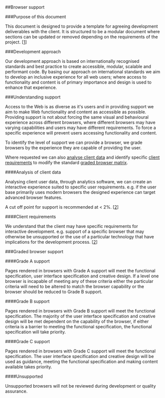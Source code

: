 ##Browser support

###Purpose of this document

This document is designed to provide a template for agreeing development deliverables with the client. It is structured to be a modular document where sections can be updated or removed depending on the requirements of the project. [[1](#note-1)]

###Development approach

Our development approach is based on internationally recognised standards and best practice to create accessible, modular, scalable and performant code. By basing our approach on international standards we aim to develop an inclusive experience for all web users; where access to functionality and content is of primary importance and design is used to enhance that experience.

###Understanding support

Access to the Web is as diverse as it's users and in providing support we aim to make Web functionality and content as accessible as possible. Providing support is not about forcing the same visual and behavioural experience across different browsers, where different browsers may have varying capabilities and users may have different requirements. To force a specific experience will prevent users accessing functionality and content.

To identify the level of support we can provide a browser, we grade browsers by the experience they are capable of providing the user.

Where requested we can also [analyse client data](#client-data) and identify specific [client requirements](#client-requirements) to modify the standard [graded browser matrix](#graded-browser-matrix).

####Analysis of client data

Analysing client user data, through analytics software, we can create an interactive experience suited to specific user requirements. e.g. if the user base primarily uses modern browsers the designed experience can target advanced browser features.

A cut off point for support is recommended at &lt; 2%. [[2](#note-2)]

####Client requirements

We understand that the client may have specific requirements for interactive development. e.g. support of a specific browser that may otherwise be unsupported or the use of a particular technology that have implications for the development process. [[2](#note-2)]

###Graded browser support

####Grade A support

Pages rendered in browsers with Grade A support will meet the functional specification, user interface specification and creative design. If a level one browser is incapable of meeting any of these criteria either the particular criteria will need to be altered to match the browser capability or the browser should be reduced to Grade B support.

####Grade B support

Pages rendered in browsers with Grade B support will meet the functional specification. The majority of the user interface specification and creative design will be met dependent on the capability of the browser, if either criteria is a barrier to meeting the functional specification, the functional specification will take priority.

####Grade C support

Pages rendered in browsers with Grade C support will meet the functional specification. The user interface specification and creative design will be used as guidance, meeting the functional specification and making content available takes priority.

####Unsupported

Unsupported browsers will not be reviewed during development or quality assurance.



